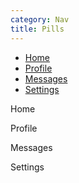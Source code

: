 ```yaml
---
category: Nav
title: Pills
---
```

  <div role="tabpanel">
    <ul class="nav nav-pills" role="tablist">
      <li class="nav-item">
        <a class="nav-link active" href="#home6" role="tab" data-toggle="tab">Home</a>
      </li>
      <li class="nav-item">
        <a class="nav-link" href="#profile6" role="tab" data-toggle="tab">Profile</a>
      </li>
      <li class="nav-item">
        <a class="nav-link" href="#messages6" role="tab" data-toggle="tab">Messages</a>
      </li>
      <li class="nav-item">
        <a class="nav-link" href="#settings6" role="tab" data-toggle="tab">Settings</a>
      </li>
    </ul>
    <div class="tab-content tab-bump">
      <div role="tabpanel" class="tab-pane active" id="home6">
        <p class="lead">Home</p>
      </div>
      <div role="tabpanel" class="tab-pane" id="profile6">
        <p class="lead">Profile</p>
      </div>
      <div role="tabpanel" class="tab-pane" id="messages6">
        <p class="lead">Messages</p>
      </div>
      <div role="tabpanel" class="tab-pane" id="settings6">
        <p class="lead">Settings</p>
      </div>
    </div>
  </div>
